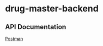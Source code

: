 # drug-master-backend
## API Documentation
[Postman](https://documenter.getpostman.com/view/15624293/2sAXxP9Cam)
